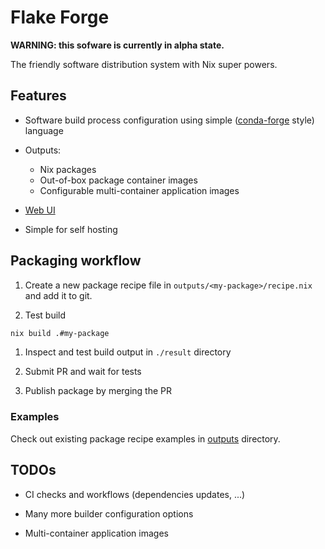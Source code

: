 # Flake Forge

**WARNING: this sofware is currently in alpha state.**

The friendly software distribution system with Nix super powers.


## Features

* Software build process configuration using simple
  ([conda-forge](https://conda-forge.org/) style) language

* Outputs:
  * Nix packages
  * Out-of-box package container images
  * Configurable multi-container application images

* [Web UI](https://imincik.github.io/flake-forge)

* Simple for self hosting


## Packaging workflow

1. Create a new package recipe file in `outputs/<my-package>/recipe.nix` and
   add it to git.

1. Test build

```bash
nix build .#my-package
```

1. Inspect and test build output in `./result` directory

1. Submit PR and wait for tests

1. Publish package by merging the PR

### Examples

Check out existing package recipe examples in [outputs](outputs) directory.


## TODOs

* CI checks and workflows (dependencies updates, ...)

* Many more builder configuration options

* Multi-container application images

